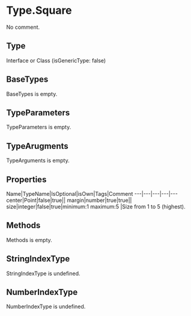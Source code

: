 # Type.Square

No comment.

## Type

Interface or Class (isGenericType: false)

## BaseTypes

BaseTypes is empty.

## TypeParameters

TypeParameters is empty.

## TypeArugments

TypeArguments is empty.

## Properties

Name|TypeName|IsOptional|isOwn|Tags|Comment
---|---|---|---|---
center|Point|false|true||
margin|number|true|true||
size|integer|false|true|minimum:1 maximum:5 |Size from 1 to 5 (highest).

## Methods

Methods is empty.

## StringIndexType

StringIndexType is undefined.

## NumberIndexType

NumberIndexType is undefined.
